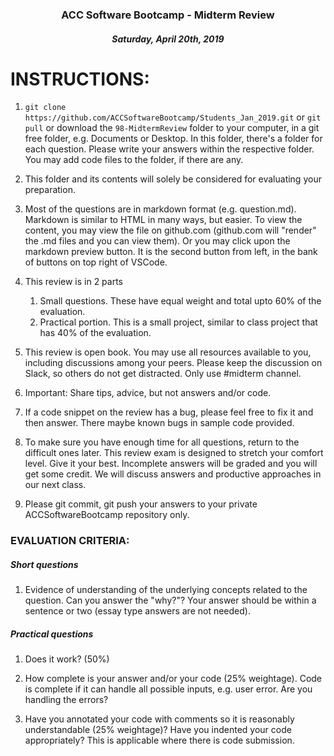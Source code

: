 <center>

### ACC Software Bootcamp - Midterm Review

##### Saturday, April 20th, 2019

</center>

# INSTRUCTIONS:

1. `git clone https://github.com/ACCSoftwareBootcamp/Students_Jan_2019.git` or `git pull` or download the `98-MidtermReview` folder to your computer, in a git free folder, e.g. Documents or Desktop.  In this folder, there's a folder for each question.  Please write your answers within the respective folder.  You may add code files to the folder, if there are any.

1. This folder and its contents will solely be considered for evaluating your preparation.

1. Most of the questions are in markdown format (e.g. question.md). Markdown is similar to HTML in many ways, but easier. To view the content, you may view the file on github.com (github.com will "render" the .md files and you can view them). Or you may click upon the markdown preview button. It is the second button from left, in the bank of buttons on top right of VSCode.

1. This review is in 2 parts

    1. Small questions. These have equal weight and total upto 60% of the evaluation.
    2. Practical portion. This is a small project, similar to class project that has 40% of the evaluation.

1. This review is open book.  You may use all resources available to you, including discussions among your peers.  Please keep the discussion on Slack, so others do not get distracted.  Only use #midterm channel.  

1. Important: Share tips, advice, but not answers and/or code.

1. If a code snippet on the review has a bug, please feel free to fix it and then answer.  There maybe known bugs in sample code provided.

1. To make sure you have enough time for all questions, return to the difficult ones later.  This review exam is designed to stretch your comfort level.  Give it your best.  Incomplete answers will be graded and you will get some credit.  We will discuss answers and productive approaches in our next class.

1. Please git commit, git push your answers to your private ACCSoftwareBootcamp repository only.

### EVALUATION CRITERIA:

##### Short questions

1. Evidence of understanding of the underlying concepts related to the question.  Can you answer the "why?"?  Your answer should be within a sentence or two (essay type answers are not needed).

##### Practical questions

1. Does it work?  (50%)

1. How complete is your answer and/or your code (25% weightage).  Code is complete if it can handle all possible inputs, e.g. user error. Are you handling the errors?

1. Have you annotated your code with comments so it is reasonably understandable (25% weightage)?  Have you indented your code appropriately?  This is applicable where there is code submission.
